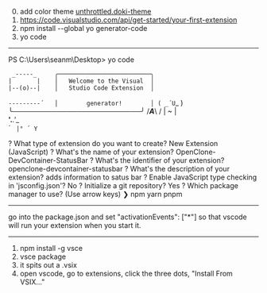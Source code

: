 0. add color theme [unthrottled.doki-theme](https://marketplace.visualstudio.com/items?itemName=unthrottled.doki-theme)
1. https://code.visualstudio.com/api/get-started/your-first-extension
2. npm install --global yo generator-code
3. yo code

---

PS C:\Users\seanm\Desktop> yo code

     _-----_     ╭──────────────────────────╮
    |       |    │   Welcome to the Visual  │
    |--(o)--|    │   Studio Code Extension  │
   `---------´   │        generator!        │
    ( _´U`_ )    ╰──────────────────────────╯
    /___A___\   /
     |  ~  |     
   __'.___.'__   
 ´   `  |° ´ Y ` 

? What type of extension do you want to create? New Extension (JavaScript)
? What's the name of your extension? OpenClone-DevContainer-StatusBar
? What's the identifier of your extension? openclone-devcontainer-statusbar
? What's the description of your extension? adds information to satus bar
? Enable JavaScript type checking in 'jsconfig.json'? No
? Initialize a git repository? Yes
? Which package manager to use? (Use arrow keys)
❯ npm 
  yarn 
  pnpm 

---

go into the package.json and set "activationEvents": ["*"] so that vscode will run your extension when you start it.

---

1. npm install -g vsce
2. vsce package
3. it spits out a .vsix
4. open vscode, go to extensions, click the three dots, "Install From VSIX..."



